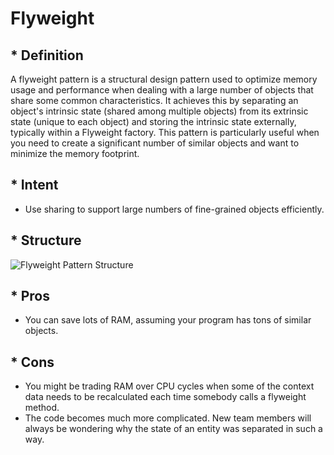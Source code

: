 # Flyweight

## * Definition

A flyweight pattern is a structural design pattern used to optimize memory usage and performance when dealing with a large number of objects that share some common characteristics. It achieves this by separating an object's intrinsic state (shared among multiple objects) from its extrinsic state (unique to each object) and storing the intrinsic state externally, typically within a Flyweight factory. This pattern is particularly useful when you need to create a significant number of similar objects and want to minimize the memory footprint.

## * Intent

- Use sharing to support large numbers of fine-grained objects efficiently.

## * Structure

![Flyweight Pattern Structure](https://refactoring.guru/images/patterns/diagrams/flyweight/structure.png)

## * Pros

-  You can save lots of RAM, assuming your program has tons of similar objects.

## * Cons

-  You might be trading RAM over CPU cycles when some of the context data needs to be recalculated each time somebody calls a flyweight method.
-  The code becomes much more complicated. New team members will always be wondering why the state of an entity was separated in such a way.